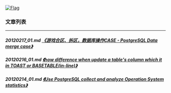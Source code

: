 <a rel=nofollow href=http://info.flagcounter.com/h9V1  ><img src=http://s03.flagcounter.com/count/h9V1/bg_FFFFFF/txt_000000/border_CCCCCC/columns_2/maxflags_12/viewers_0/labels_0/pageviews_0/flags_0/  alt=Flag Counter  border=0  ></a>
### 文章列表  
----  
##### 20120217_01.md   [《游戏合区、拆区，数据库操作CASE - PostgreSQL Data merge case》](20120217_01.md)  
##### 20120216_01.md   [《how difference when update a table's column which it in TOAST or BASETABLE(in-line)》](20120216_01.md)  
##### 20120214_01.md   [《Use PostgreSQL collect and analyze Operation System statistics》](20120214_01.md)  
